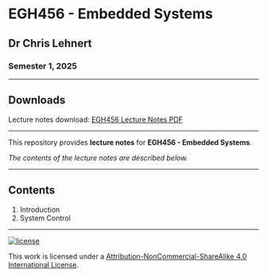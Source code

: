 # EGH456 - Embedded Systems

## Dr Chris Lehnert

### Semester 1, 2025

---

## Downloads

Lecture notes download: [EGH456 Lecture Notes PDF](https://www.github.com/Tarang74/EGH456/raw/main/EGH456%20Lecture%20Notes.pdf)

---

This repository provides **lecture notes** for **EGH456 - Embedded Systems**.

*The contents of the lecture notes are described below.*

---

## Contents

1. Introduction
2. System Control

---

[![license](https://forthebadge.com/images/badges/cc-nc-sa.svg)](http://creativecommons.org/licenses/by-nc-sa/4.0/)

This work is licensed under a [Attribution-NonCommercial-ShareAlike 4.0 International License](http://creativecommons.org/licenses/by-nc-sa/4.0/).
